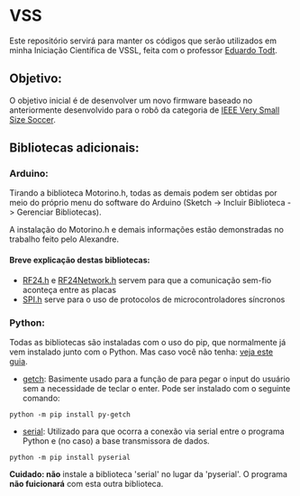 # VSS
Este repositório servirá para manter os códigos que serão utilizados em minha Iniciação Científica de VSSL, feita com o professor [Eduardo Todt](http://www.inf.ufpr.br/todt/).
## Objetivo:
O objetivo inicial é de desenvolver um novo firmware baseado no anteriormente desenvolvido para o robô da categoria de [IEEE Very Small Size Soccer](http://www.cbrobotica.org/?page_id=81).

## Bibliotecas adicionais:
### Arduino:
Tirando a biblioteca Motorino.h, todas as demais podem ser obtidas por meio do próprio menu do software do Arduino  (Sketch -> Incluir Biblioteca -> Gerenciar Bibliotecas).

A instalação do Motorino.h e demais informações estão demonstradas no trabalho feito pelo Alexandre.

#### Breve explicação destas bibliotecas:
- [RF24.h](https://github.com/maniacbug/RF24) e [RF24Network.h](http://maniacbug.github.io/RF24Network/index.html) servem para que a comunicação sem-fio aconteça entre as placas
- [SPI.h](https://www.arduino.cc/en/reference/SPI) serve para o uso de protocolos de microcontroladores síncronos

### Python:
Todas as bibliotecas são instaladas com o uso do pip, que normalmente já vem instalado junto com o Python. Mas caso você não tenha: [veja este guia](https://pip.pypa.io/en/stable/installing/).

- [getch](https://pypi.org/project/getch/):
Basimente usado para a função de para pegar o input do usuário sem a necessidade de teclar o enter.
Pode ser instalado com o seguinte comando:
```
python -m pip install py-getch
```

- [serial](https://pythonhosted.org/pyserial/):
Utilizado para que ocorra a conexão via serial entre o programa Python e (no caso) a base transmissora de dados.
```
python -m pip install pyserial
```
**Cuidado: não** instale a biblioteca 'serial' no lugar da 'pyserial'. O programa **não fuicionará** com esta outra biblioteca.

